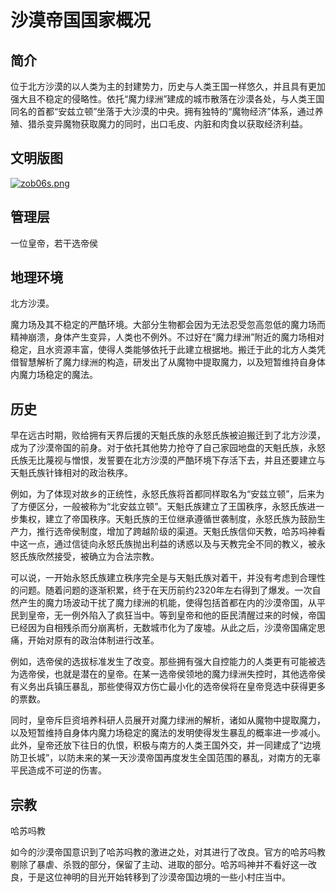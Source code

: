 # 沙漠帝国国家概况

## 简介

位于北方沙漠的以人类为主的封建势力，历史与人类王国一样悠久，并且具有更加强大且不稳定的侵略性。依托“魔力绿洲”建成的城市散落在沙漠各处，与人类王国同名的首都“安兹立顿”坐落于大沙漠的中央。拥有独特的“魔物经济”体系，通过养殖、猎杀变异魔物获取魔力的同时，出口毛皮、内脏和肉食以获取经济利益。

## 文明版图

[![zob06s.png](https://s1.ax1x.com/2022/12/15/zob06s.png)](https://imgse.com/i/zob06s)

## 管理层

一位皇帝，若干选帝侯

## 地理环境

北方沙漠。

魔力场及其不稳定的严酷环境。大部分生物都会因为无法忍受忽高忽低的魔力场而精神崩溃，身体产生变异，人类也不例外。不过好在“魔力绿洲”附近的魔力场相对稳定，且水资源丰富，使得人类能够依托于此建立根据地。搬迁于此的北方人类凭借智慧解析了魔力绿洲的构造，研发出了从魔物中提取魔力，以及短暂维持自身体内魔力场稳定的魔法。

## 历史

早在远古时期，败给拥有天界后援的天魁氏族的永怒氏族被迫搬迁到了北方沙漠，成为了沙漠帝国的前身。对于依托其他势力抢夺了自己家园地盘的天魁氏族，永怒氏族无比蔑视与憎恨，发誓要在北方沙漠的严酷环境下存活下去，并且还要建立与天魁氏族针锋相对的政治秩序。

例如，为了体现对故乡的正统性，永怒氏族将首都同样取名为“安兹立顿”，后来为了方便区分，一般被称为“北安兹立顿”。天魁氏族建立了王国秩序，永怒氏族进一步集权，建立了帝国秩序。天魁氏族的王位继承遵循世袭制度，永怒氏族为鼓励生产力，推行选帝侯制度，增加了跨越阶级的渠道。天魁氏族信仰天教，哈苏吗神看中这一点，通过信徒向永怒氏族抛出利益的诱惑以及与天教完全不同的教义，被永怒氏族欣然接受，被确立为合法宗教。

可以说，一开始永怒氏族建立秩序完全是与天魁氏族对着干，并没有考虑到合理性的问题。随着问题的逐渐积累，终于在天历前约2320年左右得到了爆发。一次自然产生的魔力场波动干扰了魔力绿洲的机能，使得包括首都在内的沙漠帝国，从平民到皇帝，无一例外陷入了疯狂当中。等到皇帝和他的臣民清醒过来的时候，帝国已经因为自相残杀而分崩离析，无数城市化为了废墟。从此之后，沙漠帝国痛定思痛，开始对原有的政治体制进行改革。

例如，选帝侯的选拔标准发生了改变。那些拥有强大自控能力的人类更有可能被选为选帝侯，也就是潜在的皇帝。在某一选帝侯领地的魔力绿洲失控时，其他选帝侯有义务出兵镇压暴乱，那些使得双方伤亡最小化的选帝侯将在皇帝竞选中获得更多的票数。

同时，皇帝斥巨资培养科研人员展开对魔力绿洲的解析，诸如从魔物中提取魔力，以及短暂维持自身体内魔力场稳定的魔法的发明使得发生暴乱的概率进一步减小。
此外，皇帝还放下往日的仇恨，积极与南方的人类王国外交，并一同建成了“边境防卫长城”，以防未来的某一天沙漠帝国再度发生全国范围的暴乱，对南方的无辜平民造成不可逆的伤害。

## 宗教

哈苏吗教

如今的沙漠帝国意识到了哈苏吗教的激进之处，对其进行了改良。官方的哈苏吗教剔除了暴虐、杀戮的部分，保留了主动、进取的部分。哈苏吗神并不看好这一改良，于是这位神明的目光开始转移到了沙漠帝国边境的一些小村庄当中。
